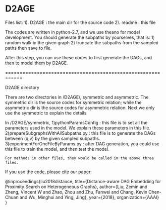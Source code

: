 # D2AGE

Files list:
1). D2AGE : the main dir for the source code
2). readme : this file

The codes are written in python-2.7, and we use theano for model development. You should generate the subpaths by yourselves, that is:
	1) random walk in the given graph
	2) truncate the subpaths from the sampled paths then save to file.

After this step, you can use these codes to first generate the DAGs, and then to model them by D2AGE.

============================================================

D2AGE directory

There are two directories in /D2AGE/, symmetric and asymmetric.
The symmetric dir is the source codes for symmetric relation; while the asymmetric dir is the source codes for asymmetric relation. Next we only use the symmetric to explain the details.

In /D2AGE/symmetric, 
	1)pythonParamsConfig : this file is to set all the parameters used in the model. We explain these parameters in this file.
	2)prepareSubgraphsWithAllSubpaths.py : this file is to generate the DAGs between (q,v) by the given sampled subpaths.
	3)experimentForOneFileByParams.py : after DAG generation, you could use this file to train the model, and then test the model.
	
	For methods in other files, they would be called in the above three files.


If you use the code, please cite our paper:

@inproceedings{liu2018distance,
  title={Distance-aware DAG Embedding for Proximity Search on Heterogeneous Graphs},
  author={Liu, Zemin and Zheng, Vincent W and Zhao, Zhou and Zhu, Fanwei and Chang, Kevin Chen-Chuan and Wu, Minghui and Ying, Jing},
  year={2018},
  organization={AAAI}
}
